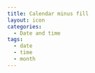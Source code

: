 ```yaml
---
title: Calendar minus fill
layout: icon
categories:
  - Date and time
tags:
  - date
  - time
  - month
---
```

